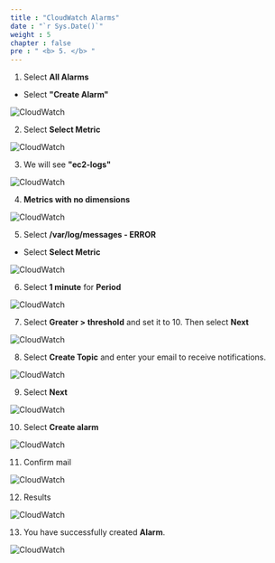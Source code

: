 ```yaml
---
title : "CloudWatch Alarms"
date : "`r Sys.Date()`"
weight : 5
chapter : false
pre : " <b> 5. </b> "
---
```


1. Select **All Alarms**

- Select **"Create Alarm"**

![CloudWatch](/images/4/0001.png?featherlight=false&width=90pc)

2. Select **Select Metric**

![CloudWatch](/images/4/0002.png?featherlight=false&width=90pc)

3. We will see **"ec2-logs"**

![CloudWatch](/images/4/0003.png?featherlight=false&width=90pc)

4. **Metrics with no dimensions**

![CloudWatch](/images/4/0004.png?featherlight=false&width=90pc)

5. Select **/var/log/messages - ERROR**

- Select **Select Metric**

![CloudWatch](/images/4/0005.png?featherlight=false&width=90pc)

6. Select **1 minute** for **Period**

![CloudWatch](/images/4/0006.png?featherlight=false&width=90pc)

7. Select **Greater > threshold** and set it to 10. Then select **Next**

![CloudWatch](/images/4/0007.png?featherlight=false&width=90pc)

8. Select **Create Topic** and enter your email to receive notifications.

![CloudWatch](/images/4/0008.png?featherlight=false&width=90pc)

9. Select **Next**

![CloudWatch](/images/4/0009.png?featherlight=false&width=90pc)

10. Select **Create alarm**

![CloudWatch](/images/4/00010.png?featherlight=false&width=90pc)

11. Confirm mail

![CloudWatch](/images/4/00011.png?featherlight=false&width=90pc)

12. Results

![CloudWatch](/images/4/00012.png?featherlight=false&width=90pc)

13. You have successfully created **Alarm**.

![CloudWatch](/images/4/00013.png?featherlight=false&width=90pc)